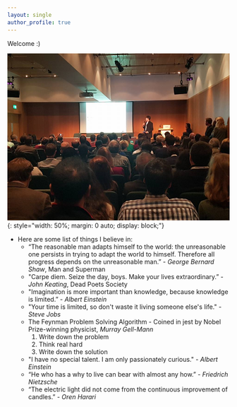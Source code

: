 ```yaml
---
layout: single
author_profile: true
---
```

Welcome :) 

![Jongho Kim](/assets/images/bio-presentation.jpg){: style="width: 50%; margin: 0 auto; display: block;"}

- Here are some list of things I believe in:
    - “The reasonable man adapts himself to the world: the unreasonable one persists in trying to adapt the world to himself. Therefore all progress depends on the unreasonable man.” - *George Bernard Shaw*, Man and Superman
    - "Carpe diem. Seize the day, boys. Make your lives extraordinary.” - *John Keating*, Dead Poets Society
    - "Imagination is more important than knowledge, because knowledge is limited.” - *Albert Einstein*
    - "Your time is limited, so don't waste it living someone else's life." - *Steve Jobs*
    - The Feynman Problem Solving Algorithm - Coined in jest by Nobel Prize-winning physicist, *Murray Gell-Mann*
        1. Write down the problem
        2. Think real hard
        3. Write down the solution
    - "I have no special talent. I am only passionately curious." - *Albert Einstein*
    - “He who has a why to live can bear with almost any how.” - *Friedrich Nietzsche*
    - “The electric light did not come from the continuous improvement of candles.” - *Oren Harari*